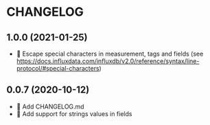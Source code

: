 # CHANGELOG

## 1.0.0 (2021-01-25)

- 🌟 Escape special characters in measurement, tags and fields (see https://docs.influxdata.com/influxdb/v2.0/reference/syntax/line-protocol/#special-characters)


## 0.0.7 (2020-10-12)

- 🎉 Add CHANGELOG.md
- 🌟 Add support for strings values in fields